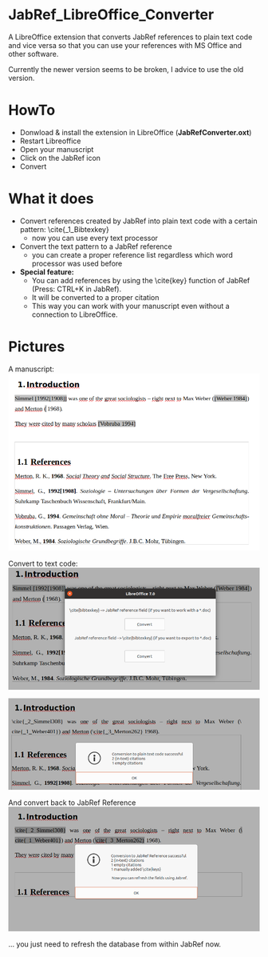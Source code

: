 # JabRef_LibreOffice_Converter
A LibreOffice extension that converts JabRef references to plain text code and vice versa so that you can use your references with MS Office and other software.

Currently the newer version seems to be broken, I advice to use the old version.

HowTo
=====
- Donwload & install the extension in LibreOffice (**JabRefConverter.oxt**)
- Restart Libreoffice
- Open your manuscript
- Click on the JabRef icon
- Convert


What it does
============
- Convert references created by JabRef into plain text code with a certain pattern: \cite{_1_Bibtexkey}
  - now you can use every text processor
- Convert the text pattern to a JabRef reference
  - you can create a proper reference list regardless which word processor was used before
- **Special feature:** 
  - You can add references by using the \cite{key} function of JabRef (Press: CTRL+K in JabRef). 
  - It will be converted to a proper citation
  - This way you can work with your manuscript even without a connection to LibreOffice.
  
  
Pictures
============
 
A manuscript:  
<img width=“300” src="Readme_images/Bildschirmfoto vom 2020-10-16 20-32-00.png"> 

Convert to text code:
<img width=“300” src="Readme_images/Bildschirmfoto vom 2020-10-16 20-25-32.png">

<img width=“300” src="Readme_images/Bildschirmfoto vom 2020-10-16 20-25-55.png">

And convert back to JabRef Reference
<img width=“300” src="Readme_images/Bildschirmfoto vom 2020-10-16 20-31-34.png">

... you just need to refresh the database from within JabRef now.

